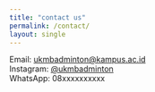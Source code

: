 ```yaml
---
title: "contact us"
permalink: /contact/
layout: single
---
```


Email: ukmbadminton@kampus.ac.id  
Instagram: [@ukmbadminton](https://instagram.com/ukmbadminton)  
WhatsApp: 08xxxxxxxxxx
